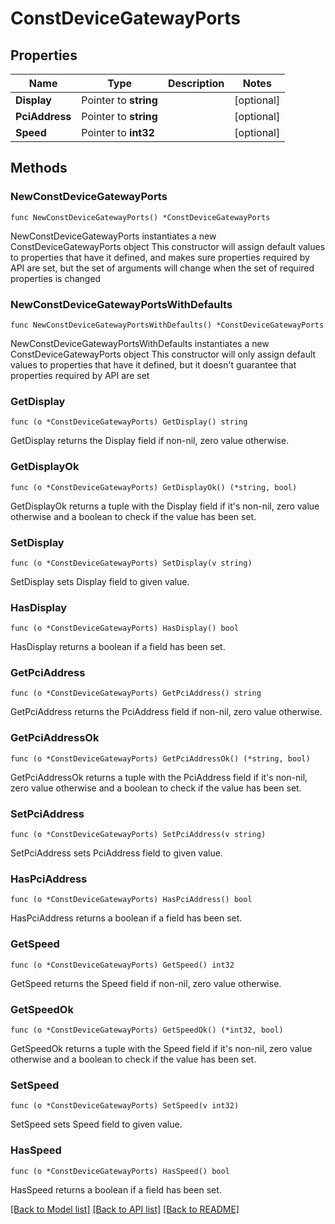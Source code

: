 # ConstDeviceGatewayPorts

## Properties

Name | Type | Description | Notes
------------ | ------------- | ------------- | -------------
**Display** | Pointer to **string** |  | [optional] 
**PciAddress** | Pointer to **string** |  | [optional] 
**Speed** | Pointer to **int32** |  | [optional] 

## Methods

### NewConstDeviceGatewayPorts

`func NewConstDeviceGatewayPorts() *ConstDeviceGatewayPorts`

NewConstDeviceGatewayPorts instantiates a new ConstDeviceGatewayPorts object
This constructor will assign default values to properties that have it defined,
and makes sure properties required by API are set, but the set of arguments
will change when the set of required properties is changed

### NewConstDeviceGatewayPortsWithDefaults

`func NewConstDeviceGatewayPortsWithDefaults() *ConstDeviceGatewayPorts`

NewConstDeviceGatewayPortsWithDefaults instantiates a new ConstDeviceGatewayPorts object
This constructor will only assign default values to properties that have it defined,
but it doesn't guarantee that properties required by API are set

### GetDisplay

`func (o *ConstDeviceGatewayPorts) GetDisplay() string`

GetDisplay returns the Display field if non-nil, zero value otherwise.

### GetDisplayOk

`func (o *ConstDeviceGatewayPorts) GetDisplayOk() (*string, bool)`

GetDisplayOk returns a tuple with the Display field if it's non-nil, zero value otherwise
and a boolean to check if the value has been set.

### SetDisplay

`func (o *ConstDeviceGatewayPorts) SetDisplay(v string)`

SetDisplay sets Display field to given value.

### HasDisplay

`func (o *ConstDeviceGatewayPorts) HasDisplay() bool`

HasDisplay returns a boolean if a field has been set.

### GetPciAddress

`func (o *ConstDeviceGatewayPorts) GetPciAddress() string`

GetPciAddress returns the PciAddress field if non-nil, zero value otherwise.

### GetPciAddressOk

`func (o *ConstDeviceGatewayPorts) GetPciAddressOk() (*string, bool)`

GetPciAddressOk returns a tuple with the PciAddress field if it's non-nil, zero value otherwise
and a boolean to check if the value has been set.

### SetPciAddress

`func (o *ConstDeviceGatewayPorts) SetPciAddress(v string)`

SetPciAddress sets PciAddress field to given value.

### HasPciAddress

`func (o *ConstDeviceGatewayPorts) HasPciAddress() bool`

HasPciAddress returns a boolean if a field has been set.

### GetSpeed

`func (o *ConstDeviceGatewayPorts) GetSpeed() int32`

GetSpeed returns the Speed field if non-nil, zero value otherwise.

### GetSpeedOk

`func (o *ConstDeviceGatewayPorts) GetSpeedOk() (*int32, bool)`

GetSpeedOk returns a tuple with the Speed field if it's non-nil, zero value otherwise
and a boolean to check if the value has been set.

### SetSpeed

`func (o *ConstDeviceGatewayPorts) SetSpeed(v int32)`

SetSpeed sets Speed field to given value.

### HasSpeed

`func (o *ConstDeviceGatewayPorts) HasSpeed() bool`

HasSpeed returns a boolean if a field has been set.


[[Back to Model list]](../README.md#documentation-for-models) [[Back to API list]](../README.md#documentation-for-api-endpoints) [[Back to README]](../README.md)


